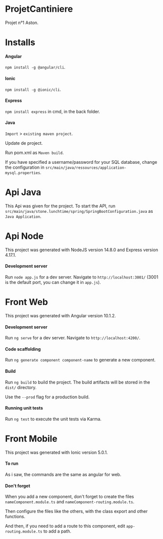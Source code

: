 # ProjetCantiniere
Projet n°1 Aston.

# Installs

#### Angular
`npm install -g @angular/cli`.

#### Ionic
`npm install -g @ionic/cli`.

#### Express
`npm install express` in cmd, in the back folder.

#### Java
`Import` > `existing maven project`.

Update de project.

Run pom.xml as `Maven build`.

If you have specified a username/password for your SQL database, change the configuration in `src/main/java/ressources/application-mysql.properties`. 

# Api Java
This Api was given for the project.
To start the API, run `src/main/java/stone.lunchtime/spring/SpringBootConfiguration.java` as `Java Application`.

# Api Node
This project was generated with NodeJS version 14.8.0 and Express version 4.17.1.

#### Development server
Run `node app.js` for a dev server. Navigate to `http://localhost:3001/` 
(3001 is the default port, you can change it in `app.js`).

# Front Web
This project was generated with Angular version 10.1.2.

#### Development server
Run `ng serve` for a dev server. Navigate to `http://localhost:4200/`.

#### Code scaffolding
Run `ng generate component component-name` to generate a new component.

#### Build
Run `ng build` to build the project. The build artifacts will be stored in the `dist/` directory. 

Use the `--prod` flag for a production build.

#### Running unit tests
Run `ng test` to execute the unit tests via Karma.

# Front Mobile
This project was generated with Ionic version 5.0.1.

#### To run
As i saw, the commands are the same as angular for web.

#### Don't forget
When you add a new component, don't forget to create the files `nameComponent.module.ts` and `nameComponent-routing.module.ts`.

Then configure the files like the others, with the class export and other functions.

And then, if you need to add a route to this component, edit `app-routing.module.ts` to add a path.
